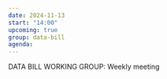 ```yaml
---
date: 2024-11-13
start: "14:00"
upcoming: true
group: data-bill
agenda: 
--- 
```

DATA BILL WORKING GROUP: Weekly meeting